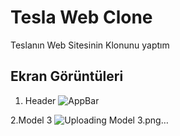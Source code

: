 # Tesla Web Clone

Teslanın Web Sitesinin Klonunu yaptım


## Ekran Görüntüleri

1. Header
![AppBar](https://github.com/nzo2004/Tesla-Web-Clone/assets/111644119/faf63bf6-07f7-44b3-b84c-87f7f963ee6e)


2.Model 3
![Uploading Model  3.png…]()
